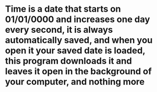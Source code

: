 # Time is a date that starts on 01/01/0000 and increases one day every second, it is always automatically saved, and when you open it your saved date is loaded, this program downloads it and leaves it open in the background of your computer, and nothing more
